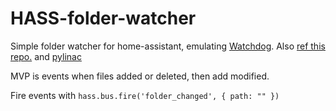 # HASS-folder-watcher
Simple folder watcher for home-assistant, emulating [Watchdog](https://github.com/gorakhargosh/watchdog).
Also [ref this repo.](https://github.com/robmarkcole/watchdog/blob/master/watchdog.py)
and [pylinac](https://github.com/jrkerns/pylinac/blob/8cdd9b867133725da3baecb27e7c0d89c6b59a11/pylinac/watcher.py#L600)

MVP is events when files added or deleted, then add modified.

Fire events with ```hass.bus.fire('folder_changed', { path: "" })```

